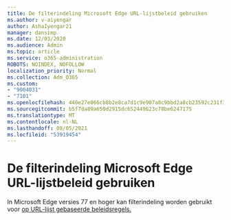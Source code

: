 ```yaml
---
title: De filterindeling Microsoft Edge URL-lijstbeleid gebruiken
ms.author: v-aiyengar
author: AshaIyengar21
manager: dansimp
ms.date: 12/03/2020
ms.audience: Admin
ms.topic: article
ms.service: o365-administration
ROBOTS: NOINDEX, NOFOLLOW
localization_priority: Normal
ms.collection: Adm_O365
ms.custom:
- "9004031"
- "7101"
ms.openlocfilehash: 440e27e066cb8b2e8ca7d1c9e907a8c9bbd2a8cb23592c231f343442ff9e06d8
ms.sourcegitcommit: b5f7da89a650d2915dc652449623c78be6247175
ms.translationtype: MT
ms.contentlocale: nl-NL
ms.lasthandoff: 08/05/2021
ms.locfileid: "53919454"
---
```

# <a name="use-microsoft-edges-filter-format-for-url-list-based-policies"></a>De filterindeling Microsoft Edge URL-lijstbeleid gebruiken

In Microsoft Edge versies 77 en hoger kan filterindeling worden gebruikt voor [op URL-lijst gebaseerde beleidsregels.](https://go.microsoft.com/fwlink/?linkid=2135179)
